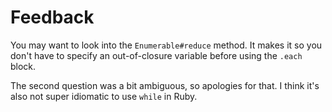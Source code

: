 # Feedback

You may want to look into the `Enumerable#reduce` method. It makes it so you
don't have to specify an out-of-closure variable before using the `.each`
block.

The second question was a bit ambiguous, so apologies for that. I think it's
also not super idiomatic to use `while` in Ruby.
